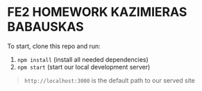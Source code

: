 # FE2 HOMEWORK KAZIMIERAS BABAUSKAS

To start, clone this repo and run:
1. `npm install` (install all needed dependencies)
2. `npm start` (start our local development server)

> `http://localhost:3000` is the default path to our served site
